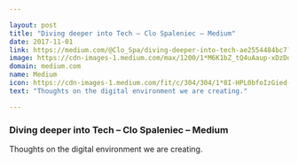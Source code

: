 ```yaml
---

layout: post
title: "Diving deeper into Tech – Clo Spaleniec – Medium"
date: 2017-11-01
link: https://medium.com/@Clo_Spa/diving-deeper-into-tech-ae2554484bc7?source=rss------machine_learning-5
image: https://cdn-images-1.medium.com/max/1200/1*M6K1bZ_tQ4uAaup-xDzDoQ.jpeg
domain: medium.com
name: Medium
icon: https://cdn-images-1.medium.com/fit/c/304/304/1*8I-HPL0bfoIzGied-dzOvA.png
text: "Thoughts on the digital environment we are creating."

---
```


### Diving deeper into Tech – Clo Spaleniec – Medium

Thoughts on the digital environment we are creating.